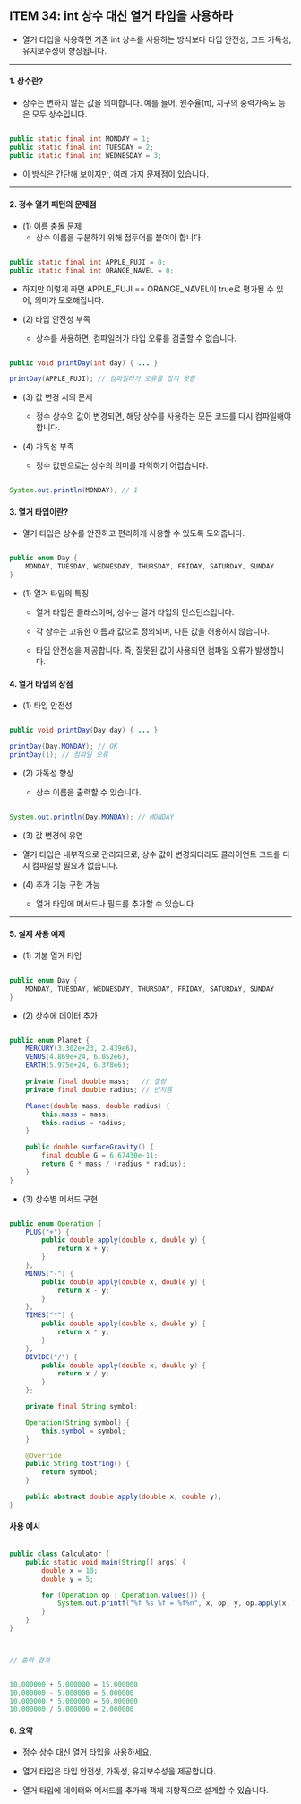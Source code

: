 ## ITEM 34: int 상수 대신 열거 타입을 사용하라

- 열거 타입을 사용하면 기존 int 상수를 사용하는 방식보다 타입 안전성, 코드 가독성, 유지보수성이 향상됩니다.

---

#### 1. 상수란?

- 상수는 변하지 않는 값을 의미합니다. 예를 들어, 원주율(π), 지구의 중력가속도 등은 모두 상수입니다.

```java

public static final int MONDAY = 1;
public static final int TUESDAY = 2;
public static final int WEDNESDAY = 3;

```

- 이 방식은 간단해 보이지만, 여러 가지 문제점이 있습니다.

---

#### 2. 정수 열거 패턴의 문제점

- (1) 이름 충돌 문제
  - 상수 이름을 구분하기 위해 접두어를 붙여야 합니다.

```java

public static final int APPLE_FUJI = 0;
public static final int ORANGE_NAVEL = 0;

```

- 하지만 이렇게 하면 APPLE_FUJI == ORANGE_NAVEL이 true로 평가될 수 있어, 의미가 모호해집니다.

- (2) 타입 안전성 부족

  - 상수를 사용하면, 컴파일러가 타입 오류를 검출할 수 없습니다.

```java

public void printDay(int day) { ... }

printDay(APPLE_FUJI); // 컴파일러가 오류를 잡지 못함

```

- (3) 값 변경 시의 문제

  - 정수 상수의 값이 변경되면, 해당 상수를 사용하는 모든 코드를 다시 컴파일해야 합니다.

- (4) 가독성 부족
  - 정수 값만으로는 상수의 의미를 파악하기 어렵습니다.

```java

System.out.println(MONDAY); // 1

```

#### 3. 열거 타입이란?

- 열거 타입은 상수를 안전하고 편리하게 사용할 수 있도록 도와줍니다.

```java

public enum Day {
    MONDAY, TUESDAY, WEDNESDAY, THURSDAY, FRIDAY, SATURDAY, SUNDAY
}

```

- (1) 열거 타입의 특징

  - 열거 타입은 클래스이며, 상수는 열거 타입의 인스턴스입니다.

  - 각 상수는 고유한 이름과 값으로 정의되며, 다른 값을 허용하지 않습니다.

  - 타입 안전성을 제공합니다. 즉, 잘못된 값이 사용되면 컴파일 오류가 발생합니다.

#### 4. 열거 타입의 장점

- (1) 타입 안전성

```java

public void printDay(Day day) { ... }

printDay(Day.MONDAY); // OK
printDay(1); // 컴파일 오류

```

- (2) 가독성 향상

  - 상수 이름을 출력할 수 있습니다.

```java

System.out.println(Day.MONDAY); // MONDAY

```

- (3) 값 변경에 유연

- 열거 타입은 내부적으로 관리되므로, 상수 값이 변경되더라도 클라이언트 코드를 다시 컴파일할 필요가 없습니다.

- (4) 추가 기능 구현 가능

  - 열거 타입에 메서드나 필드를 추가할 수 있습니다.

---

#### 5. 실제 사용 예제

- (1) 기본 열거 타입

```java

public enum Day {
    MONDAY, TUESDAY, WEDNESDAY, THURSDAY, FRIDAY, SATURDAY, SUNDAY
}

```

- (2) 상수에 데이터 추가

```java

public enum Planet {
    MERCURY(3.302e+23, 2.439e6),
    VENUS(4.869e+24, 6.052e6),
    EARTH(5.975e+24, 6.378e6);

    private final double mass;   // 질량
    private final double radius; // 반지름

    Planet(double mass, double radius) {
        this.mass = mass;
        this.radius = radius;
    }

    public double surfaceGravity() {
        final double G = 6.67430e-11;
        return G * mass / (radius * radius);
    }
}

```

- (3) 상수별 메서드 구현

```java

public enum Operation {
    PLUS("+") {
        public double apply(double x, double y) {
            return x + y;
        }
    },
    MINUS("-") {
        public double apply(double x, double y) {
            return x - y;
        }
    },
    TIMES("*") {
        public double apply(double x, double y) {
            return x * y;
        }
    },
    DIVIDE("/") {
        public double apply(double x, double y) {
            return x / y;
        }
    };

    private final String symbol;

    Operation(String symbol) {
        this.symbol = symbol;
    }

    @Override
    public String toString() {
        return symbol;
    }

    public abstract double apply(double x, double y);
}

```

#### 사용 예시

```java

public class Calculator {
    public static void main(String[] args) {
        double x = 10;
        double y = 5;

        for (Operation op : Operation.values()) {
            System.out.printf("%f %s %f = %f%n", x, op, y, op.apply(x, y));
        }
    }
}



// 출력 결과


10.000000 + 5.000000 = 15.000000
10.000000 - 5.000000 = 5.000000
10.000000 * 5.000000 = 50.000000
10.000000 / 5.000000 = 2.000000

```

#### 6. 요약

- 정수 상수 대신 열거 타입을 사용하세요.

- 열거 타입은 타입 안전성, 가독성, 유지보수성을 제공합니다.

- 열거 타입에 데이터와 메서드를 추가해 객체 지향적으로 설계할 수 있습니다.
